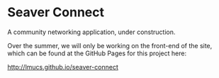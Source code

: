 # Seaver Connect

A community networking application, under construction.

Over the summer, we will only be working on the front-end of the site, which can be found at the GitHub Pages for this project here:

http://lmucs.github.io/seaver-connect
